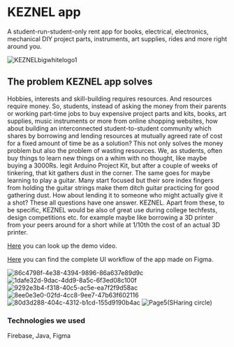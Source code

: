 # KEZNEL app
A student-run-student-only rent app for books, electrical, electronics, mechanical DIY project parts, instruments, art supplies, rides and more right around you.

![KEZNELbigwhitelogo1](https://user-images.githubusercontent.com/88293763/174810273-3924ac51-330a-47ab-a705-86fe2e13f781.png)

## The problem KEZNEL app solves
Hobbies, interests and skill-building requires resources. And resources require money. So, students, instead of asking the money from their parents or working part-time jobs to buy expensive project parts and kits, books, art supplies, music instruments or more from online shopping websites, how about building an interconnected student-to-student community which shares by borrowing and lending resources at mutually agreed rate of cost for a fixed amount of time be as a solution?
This not only solves the money problem but also the problem of wasting resources. We, as students, often buy things to learn new things on a whim with no thought, like maybe buying a 3000Rs. legit Arduino Project Kit, but after a couple of weeks of tinkering, that kit gathers dust in the corner. The same goes for maybe learning to play a guitar. Many start focused but their sore index fingers from holding the guitar strings make them ditch guitar practicing for good gathering dust. How about lending it to someone who might actually give it a shot? These all questions have one answer. KEZNEL. Apart from these, to be specific, KEZNEL would be also of great use during college techfests, design competitions etc. for example maybe like borrowing a 3D printer from your peers around for a short while at 1/10th the cost of an actual 3D printer.

[Here](https://youtu.be/stVspqjL3Zg) you can look up the demo video.

[Here](https://www.figma.com/file/PFBz2n3NFdj0qLGmp8Oqrm/KEZNEL-app-proto?node-id=0%3A1) you can find the complete UI workflow of the app made on Figma.

![86c4798f-4e38-4394-9896-86a637e89d9c](https://user-images.githubusercontent.com/88293763/174813030-07794373-4f21-4599-b030-1e8014f58d4c.png)
![1dafe32d-9dac-4dd9-8a5c-6f3ed08c100f](https://user-images.githubusercontent.com/88293763/174813052-13128f17-a2bc-4252-99c3-d078c4d3e3e0.png)
![9292e3b4-f318-40c5-ac5e-ea7f2f9d58ac](https://user-images.githubusercontent.com/88293763/174813062-a01a0c10-9504-4db5-bfaa-1dcf1ba826d4.png)
![8ee0e3e0-02fd-4cc8-9ee7-47b63f602116](https://user-images.githubusercontent.com/88293763/174813075-3fc0dd9b-5e8a-4859-932f-6aadb2233df9.png)
![80d3d288-404c-4312-b1cd-155d9190b4ac](https://user-images.githubusercontent.com/88293763/174813081-3150007e-3ed3-4f24-a439-6d02a607e768.png)
![Page5(SHaring circle)](https://user-images.githubusercontent.com/88293763/174816206-4bdabf7c-fd2b-4d73-98c0-0b5d54766a00.png)


### Technologies we used
Firebase, Java, Figma
